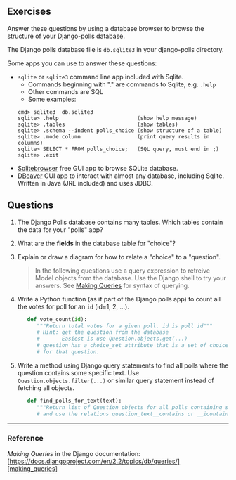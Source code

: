 ## Exercises

Answer these questions by using a database browser to browse
the structure of your Django-polls database.

The Django polls database file is `db.sqlite3` in your django-polls directory.

Some apps you can use to answer these questions:

* `sqlite` or `sqlite3` command line app included with Sqlite.  
    - Commands beginning with "." are commands to Sqlite, e.g. `.help`
    - Other commands are SQL
    - Some examples:
    ```
    cmd> sqlite3  db.sqlite3
    sqlite> .help                         (show help message)
    sqlite> .tables                       (show tables)
    sqlite> .schema --indent polls_choice (show structure of a table)
    sqlite> .mode column                  (print query results in columns)
    sqlite> SELECT * FROM polls_choice;   (SQL query, must end in ;)
    sqlite> .exit
    ```
* [Sqlitebrowser](https://sqlitebrowser.org/) free GUI app to browse SQLite database.
* [DBeaver](https://dbeaver.io/) GUI app to interact with almost any database, including Sqlite. Written in Java (JRE included) and uses JDBC.

## Questions

1. The Django Polls database contains many tables.  Which tables contain the data for your "polls" app?

2. What are the **fields** in the database table for "choice"?

3. Explain or draw a diagram for how to relate a "choice" to a "question".

   > In the following questions use a query expression to retreive
   > Model objects from the database.
   > Use the Django shell to try your answers.
   > See [Making Queries][making_queries] for syntax of querying.

4. Write a Python function (as if part of the Django polls app) to count all the votes for poll for an `id` (id=1, 2, ...).
    ```python
       def vote_count(id):
          """Return total votes for a given poll. id is poll id"""
          # Hint: get the question from the database 
          #       Easiest is use Question.objects.get(...) 
          # question has a choice_set attribute that is a set of choices
          # for that question.

    ```

5. Write a method using Django query statements to find all polls where the question contains some specific text.  Use `Question.objects.filter(...)` or similar query statement instead of fetching all objects.
    ```python
       def find_polls_for_text(text):
          """Return list of Question objects for all polls containing some text"""        # Hint: Question.objects.filter( expression )
          # and use the relations question_text__contains or __icontains 

    ```

---
### Reference

*Making Queries* in the Django documentation: 
[https://docs.djangoproject.com/en/2.2/topics/db/queries/][making_queries]

[making_queries]: https://docs.djangoproject.com/en/2.2/topics/db/queries/

